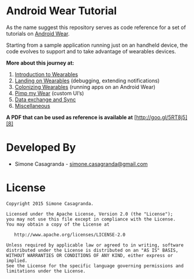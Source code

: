 Android Wear Tutorial
=====================

As the name suggest this repository serves as code reference for a set of tutorials on [Android Wear][1].

Starting from a sample application running just on an handheld device, the code evolves to support and to take advantage of wearables devices.

**More about this journey at:**

1. [Introduction to Wearables][2]
2. [Landing on Wearables][3] (debugging, extending notifications)
3. [Colonizing Wearables][4] (running apps on an Android Wear)
4. [Pimp my Wear][5] (custom UI’s)
5. [Data exchange and Sync][6]
6. [Miscellaneous][7]

**A PDF that can be used as reference is available at**
[http://goo.gl/5RT8j5][8]

Developed By
============

* Simone Casagranda - <simone.casagranda@gmail.com>


License
=======

    Copyright 2015 Simone Casagranda.

    Licensed under the Apache License, Version 2.0 (the "License");
    you may not use this file except in compliance with the License.
    You may obtain a copy of the License at

       http://www.apache.org/licenses/LICENSE-2.0

    Unless required by applicable law or agreed to in writing, software
    distributed under the License is distributed on an "AS IS" BASIS,
    WITHOUT WARRANTIES OR CONDITIONS OF ANY KIND, either express or implied.
    See the License for the specific language governing permissions and
    limitations under the License.

[1]: http://www.android.com/wear/
[2]: https://alchemiasoft.wordpress.com/2014/12/14/introduction-to-wearables/
[3]: https://alchemiasoft.wordpress.com/2015/01/06/landing-on-wearables/
[4]: https://alchemiasoft.wordpress.com/2015/01/16/colonizing-wearables/
[5]: https://alchemiasoft.wordpress.com/2015/02/05/pimp-my-wear/
[6]: https://alchemiasoft.wordpress.com/2015/02/26/data-exchange-and-sync/
[7]: https://alchemiasoft.wordpress.com/2015/04/03/miscellaneous-part-6/
[8]: http://goo.gl/5RT8j5
